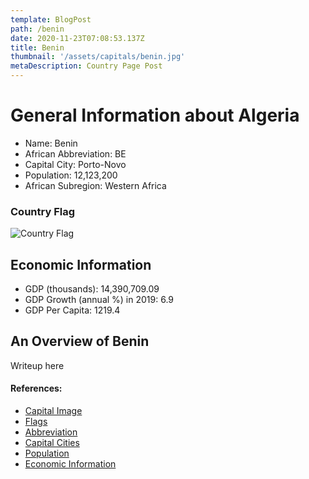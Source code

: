 ```yaml
---
template: BlogPost
path: /benin
date: 2020-11-23T07:08:53.137Z
title: Benin
thumbnail: '/assets/capitals/benin.jpg'
metaDescription: Country Page Post
---
```


# General Information about Algeria

- Name: Benin
- African Abbreviation: BE
- Capital City: Porto-Novo
- Population: 12,123,200
- African Subregion: Western Africa

### Country Flag
![Country Flag](https://raw.githubusercontent.com/hjnilsson/country-flags/master/png1000px/bj.png)

## Economic Information
 - GDP (thousands): 14,390,709.09
 - GDP Growth (annual %) in 2019: 6.9
 - GDP Per Capita: 1219.4

## An Overview of Benin
Writeup here

#### References:
- [Capital Image](https://i.pinimg.com/originals/ce/2f/7f/ce2f7f0e54be0fb741ad055973ee56e2.jpg)
- [Flags](https://github.com/hjnilsson/country-flags)
- [Abbreviation](https://planetarynames.wr.usgs.gov/Abbreviations)
- [Capital Cities](https://www.nationsonline.org/oneworld/capitals_africa.htm)
- [Population](https://www.worldometers.info/population/countries-in-africa-by-population/)
- [Economic Information](https://data.worldbank.org/)
